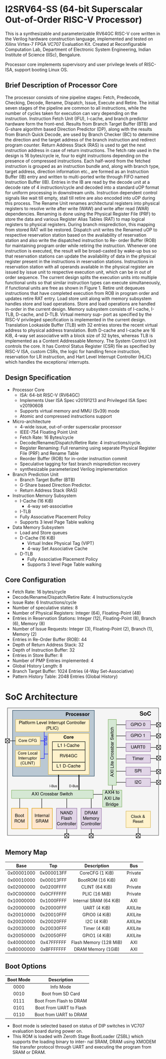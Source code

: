 # I2SRV64-SS (64-bit Superscalar Out-of-Order RISC-V Processor)

This is a synthesizable and parameterizable RV64GC RISC-V core written in the Verilog hardware construction language, implemented and tested on Xilinx Virtex-7 FPGA VC707 Evaluation Kit. Created at  Reconfigurable Computation Lab, Department of Electronic System Engineering, Indian Institute of Science (IISc), Bengalure.

Processor core implements supervisory and user privilege levels of RISC-ISA, support booting Linux OS.

## Brief Description of Processor Core


The processor consists of nine pipeline stages: Fetch, Predecode, Checking, Decode, Rename, Dispatch, Issue, Execute and Retire. The initial seven stages of the pipeline are common to all instructions, while the number of cycles taken for execution can vary depending on the instruction. Instruction Fetch Unit (IFU), I-cache, and branch predictor hardware form the front-end. Results from Branch Target Buffer (BTB) and G-share algorithm based Direction Predictor (DP), along with the results from Branch Quick Decode, are used by Branch Checker (BC) to determine the direction and the target address of the branch instruction and redirect program counter. Return Address Stack (RAS) is used to get the next instruction address in case of return instructions. The fetch rate used in the design is 16 bytes/cycle ie, four to eight instructions depending on the presence of compressed instructions. Each half-word from the fetched instruction is grouped as an instruction bundle and, along with branch type, target address, direction information etc., are formed as an Instruction Buffer (IB) entry and written to multi-ported write through FIFO named Instruction Buffer (IB). Entries in the IB are read by the decode unit at a decode rate of 4 instruction/cycle and decoded into a standard uOP format for uniform processing in downstream units. Instruction dependent control signals like wait till empty, stall till retire are also encoded into uOP during this process. The Rename Unit renames architectural registers into physical registers to resolve write after write (WAW) and write after read (WAR) dependencies. Renaming is done using the Physical Register File (PRF) to store the data and various Register Alias Tables (RAT) to map logical registers to physical registers. During branch misprediction, this mapping from stored RAT will be restored. Dispatch unit writes the Renamed uOP to respective reservation station based on the availability of reservation station and also write the dispatched instruction to Re- order Buffer (ROB) for maintaining program order while retiring the instruction. Whenever one instruction is executed, the result will be broad-casted by wake-up bus so that reservation
stations can update the availability of data in the physical register present in the instructions in reservation stations. Instructions in reservation station with all operands available in the physical register are issued by issue unit to respective execution unit, which can be in out of order sequence. The current design splits the execution units into multiple functional units so that similar instruction types can execute simultaneously, if functional units are free as shown in Figure 1. Retire unit dequeues instructions that have completed execution from ROB in program order and updates retire RAT entry. Load store unit along with memory subsystem handles store and load operations. Store and load operations are handled in-order in the current design. Memory subsystem consists of I-cache, I-TLB, D-cache, and D-TLB. Virtual memory sup-
port as specified by the RISC-V privileged specification is implemented in the current design. Translation Lookaside Buffer (TLB) with 32 entries stores the recent virtual address to physical address translation. Both D-cache and I-cache are 16 KiB, 4-way set associative with a block size of 32 bytes, whereas TLB is implemented as a Content Addressable Memory. The System Control Unit controls the core. It has Control Status Register (CSR) file as specified by RISC-V ISA, custom CSRs, the logic for handling fence instruction, reservation for LR instruction, and Hart Level Interrupt Controller (HLIC) which handles the exceptions/ interrupts.





## Design Specification

- Processor Core
  - ISA: 64-bit RISC-V (RV64GC)
  - Implements User ISA Spec v20191213 and Privileged ISA Spec v20190608
  - Supports virtual memory and MMU (Sv39) mode
  - Atomic and compressed instructions support
- Micro-architecture
  - 4-wide issue, out-of-order superscalar processor
  - IEEE-754 Floating Point Unit
  - Fetch Rate: 16 Bytes/cycle
  - Decode/Rename/Dispatch/Retire Rate: 4 instructions/cycle.
  - Register Renaming: Full renaming using separate Physical Register File (PRF) and
    Rename Table
  - Reorder Buffer (ROB) for in-order instruction commit
  - Speculative tagging for fast branch misprediction recovery
  - synthesizable parameterized Verilog implementation
- Branch Prediction Unit
  - Branch Target Buffer (BTB)
  - G-Share based Direction Predictor.
  - Return Address Stack (RAS)
- Instruction Memory Subsystem
  - I-Cache (16 KiB)
    - 4-way set-associative
  -  I-TLB
    - Fully Associative Placement Policy
    -  Supports 3 level Page Table walking
- Data Memory Subsystem
  - Load and Store queues
  - D-Cache (16 KiB)
    - Virtual Index Physical Tag (VIPT)
    -  4-way Set Associative Cache
  - D-TLB
    - Fully Associative Placement Policy
    - Supports 3 level Page Table walking



## Core Configuration

- Fetch Rate: 16 bytes/cycle
- Decode/Rename/Dispatch/Retire Rate: 4 Instructions/cycle
- Issue Rate: 6 Instructions/cycle
- Number of speculative states: 8
- Number of Physical Registers: Integer (64), Floating-Point (48)
- Entries in Reservation Stations: Integer (12), Floating-Point (8), Branch (6), Memory (8)
- Number of Issue Requests: Integer (3), Floating-Point (2), Branch (1), Memory (2)
- Entries in Re-Order Buffer (ROB): 44
- Depth of Return Address Stack: 32
- Depth of Instruction Buffer: 32
- Entries in Store Buffer: 8
- Number of PMP Entries implemented: 4
- Global History Length: 8
- Branch Target Buffer: 1024 Entries (4-Way Set-Associative)
- Pattern History Table: 2048 Entries (Global History)

# SoC Architecture 

![ScreenShot](Images/SoC_Block_Diagram.png)





## Memory Map

|    Base    |    Top     |      Description       |   Bus   |
| :--------: | :--------: | :--------------------: | :-----: |
| 0x00001000 | 0x000013FF |    CoreCFG (1 KiB)     | Private |
| 0x00010000 | 0x00013FFF |    BootROM (16 KiB)    |   AXI   |
| 0x02000000 | 0x0200FFFF |     CLINT (64 KiB)     | Private |
| 0x0C000000 | 0x0CFFFFFF |     PLIC (16 MiB)      | Private |
| 0x10000000 | 0x1000FFFF | Internal SRAM (64 KiB) |   AXI   |
| 0x20000000 | 0x20000FFF |      UART (4 KiB)      | AXILite |
| 0x20010000 | 0x20010FFF |     GPIO0 (4 KiB)      | AXILite |
| 0x20020000 | 0x20020FFF |      I2C (4 KiB)       | AXILite |
| 0x20030000 | 0x20030FFF |     Timer (4 KiB)      | AXILite |
| 0x20050000 | 0x20050FFF |     GPIO1 (4 KiB)      | AXILite |
| 0x40000000 | 0x47FFFFFF | Flash Memory (128 MiB) |   AXI   |
| 0x80000000 | 0xBFFFFFFF |   DRAM Memory (1GiB)   |   AXI   |

##  Boot Options

| Boot Mode |            Description            |
| :-------: | :-------------------------------: |
|   0000    |      Info Mode                    |
|   0010    |       Boot from SD Card           |
|   0111    |   Boot From Flash to DRAM         |
|   0101    |   Boot From UART to Flash         |
|   0110    |   Boot from UART to DRAM          |

* Boot mode is selected based on status of DIP switches in VC707 evaluation board during power on.
* This ROM is loaded with Zeroth Stage BootLoader (ZSBL) which supports the loading binary to inter-
  nal SRAM, DRAM using XMODEM file transfer protocol through UART and executing the
  program from SRAM or DRAM.
